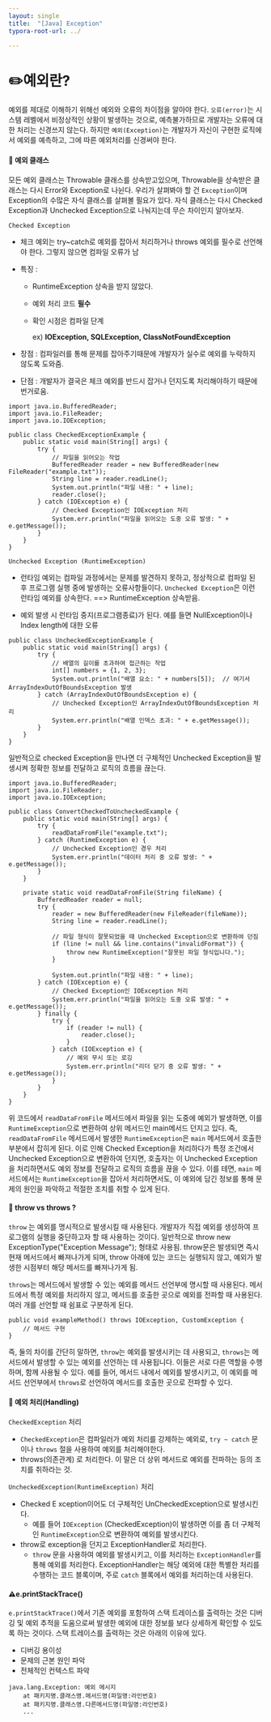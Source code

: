 ```yaml
---
layout: single
title:  "[Java] Exception"
typora-root-url: ../

---
```




# ✏️예외란?

예외를 제대로 이해하기 위해선 예외와 오류의 차이점을 알아야 한다. 
`오류(error)`는 시스템 레벨에서 비정상적인 상황이 발생하는 것으로, 예측불가하므로 개발자는 오류에 대한 처리는 신경쓰지 않는다.
하지만 `예외(Exception)`는 개발자가 자신이 구현한 로직에서 예외를 예측하고, 그에 따른 예외처리를 신경써야 한다.    



#### 📖 **예외 클래스**

모든 예외 클래스는 Throwable 클래스를 상속받고있으며, Throwable을 상속받은 클래스는 다시 Error와 Exception로 나뉜다.
우리가 살펴봐야 할 건 `Exception`이며 Exception의 수많은 자식 클래스를 살펴볼 필요가 있다.
자식 클래스는 다시 Checked Exception과 Unchecked Exception으로 나눠지는데 무슨 차이인지 알아보자.

`Checked Exception` 

- 체크 예외는 try~catch로 예외를 잡아서 처리하거나 throws 예외를 필수로 선언해야 한다. 그렇지 않으면 컴파일 오류가 남

- 특징 : 

  - RuntimeException 상속을 받지 않았다.    

  - 예외 처리 코드 **필수**

  - 확인 시점은 컴파일 단계

    ex) **IOException, SQLException, ClassNotFoundException**

- 장점 : 컴파일러를 통해 문제를 잡아주기때문에 개발자가 실수로 예외를 누락하지 않도록 도와줌.

- 단점 : 개발자가 결국은 체크 예외를 반드시 잡거나 던지도록 처리해야하기 때문에 번거로움.

```
import java.io.BufferedReader;
import java.io.FileReader;
import java.io.IOException;

public class CheckedExceptionExample {
    public static void main(String[] args) {
        try {
            // 파일을 읽어오는 작업
            BufferedReader reader = new BufferedReader(new FileReader("example.txt"));
            String line = reader.readLine();
            System.out.println("파일 내용: " + line);
            reader.close();
        } catch (IOException e) {
            // Checked Exception인 IOException 처리
            System.err.println("파일을 읽어오는 도중 오류 발생: " + e.getMessage());
        }
    }
}
```



`Unchecked Exception (RuntimeException)`

- 런타임 예외는 컴파일 과정에서는 문제를 발견하지 못하고, 정상적으로 컴파일 된 후 프로그램 실행 중에 발생하는 오류사항들이다.
  `Unchecked Exception`은 이런 런타임 예외를 상속한다. ==> RuntimeException 상속받음.

- 예외 발생 시 런타임 중지(프로그램종료)가 된다. 예를 들면 NullException이나 Index length에 대한 오류 

```
public class UncheckedExceptionExample {
    public static void main(String[] args) {
        try {
            // 배열의 길이를 초과하여 접근하는 작업
            int[] numbers = {1, 2, 3};
            System.out.println("배열 요소: " + numbers[5]);  // 여기서 ArrayIndexOutOfBoundsException 발생
        } catch (ArrayIndexOutOfBoundsException e) {
            // Unchecked Exception인 ArrayIndexOutOfBoundsException 처리
            System.err.println("배열 인덱스 초과: " + e.getMessage());
        }
    }
}

```




일반적으로 checked Exception을 만나면 더 구체적인 Unchecked Exception을 발생시켜 정확한 정보를 전달하고 로직의 흐름을 끊는다.

```
import java.io.BufferedReader;
import java.io.FileReader;
import java.io.IOException;

public class ConvertCheckedToUncheckedExample {
    public static void main(String[] args) {
        try {
            readDataFromFile("example.txt");
        } catch (RuntimeException e) {
            // Unchecked Exception인 경우 처리
            System.err.println("데이터 처리 중 오류 발생: " + e.getMessage());
        }
    }

    private static void readDataFromFile(String fileName) {
        BufferedReader reader = null;
        try {
            reader = new BufferedReader(new FileReader(fileName));
            String line = reader.readLine();

            // 파일 형식이 잘못되었을 때 Unchecked Exception으로 변환하여 던짐
            if (line != null && line.contains("invalidFormat")) {
                throw new RuntimeException("잘못된 파일 형식입니다.");
            }

            System.out.println("파일 내용: " + line);
        } catch (IOException e) {
            // Checked Exception인 IOException 처리
            System.err.println("파일을 읽어오는 도중 오류 발생: " + e.getMessage());
        } finally {
            try {
                if (reader != null) {
                    reader.close();
                }
            } catch (IOException e) {
                // 예외 무시 또는 로깅
                System.err.println("리더 닫기 중 오류 발생: " + e.getMessage());
            }
        }
    }
}

```

위 코드에서 `readDataFromFile` 메서드에서 파일을 읽는 도중에 예외가 발생하면, 이를 `RuntimeException`으로 변환하여 상위 메서드인 main메서드 던지고 있다. 즉, `readDataFromFile` 메서드에서 발생한 `RuntimeException`은 `main` 메서드에서 호출한 부분에서 잡히게 된다. 이로 인해 Checked Exception을 처리하다가 특정 조건에서 Unchecked Exception으로 변환하여 던지면, 호출자는 이 Unchecked Exception을 처리하면서도 예외 정보를 전달하고 로직의 흐름을 끊을 수 있다.
이를 테면, `main` 메서드에서는 `RuntimeException`을 잡아서 처리하면서도, 이 예외에 담긴 정보를 통해 문제의 원인을 파악하고 적절한 조치를 취할 수 있게 된다.



#### 📖 throw vs throws ?

`throw` 는 예외를 명시적으로 발생시킬 때 사용된다. 개발자가 직접 예외를 생성하여 프로그램의 실행을 중단하고자 할 때 사용하는 것이다. 일반적으로 throw new ExceptionType("Exception Message"); 형태로 사용됨.  throw문은 발생되면 즉시 현재 메서드에서 빠져나가게 되며, throw 아래에 있는 코드는 실행되지 않고, 예외가 발생한 시점부터 해당 메서드를 빠져나가게 됨. 

`throws`는 메서드에서 발생할 수 있는 예외를 메서드 선언부에 명시할 때 사용된다. 메서드에서 특정 예외를 처리하지 않고, 메서드를 호출한 곳으로 예외를 전파할 때 사용된다. 여러 개를 선언할 때 쉼표로 구분하게 된다. 

```
public void exampleMethod() throws IOException, CustomException {
    // 메서드 구현
}
```

즉, 둘의 차이를 간단히 말하면, `throw`는 예외를 발생시키는 데 사용되고, `throws`는 메서드에서 발생할 수 있는 예외를 선언하는 데 사용됩니다. 이들은 서로 다른 역할을 수행하며, 함께 사용될 수 있다. 예를 들어, 메서드 내에서 예외를 발생시키고, 이 예외를 메서드 선언부에서 `throws`로 선언하여 메서드를 호출한 곳으로 전파할 수 있다.




#### 📖  예외 처리(Handling)

`CheckedException` 처리 

- `CheckedException`은 컴파일러가 예외 처리를 강제하는 예외로, `try ~ catch` 문이나 `throws` 절을 사용하여 예외를 처리해야한다.
- throws(의존관계) 로 처리한다. 이 말은 더 상위 메서드로 예외를 전파하는 등의 조치를 취하라는 것. 



`UncheckedException(RuntimeException)` 처리 

- Checked E xception이어도 더 구체적인 UnCheckedException으로 발생시킨다.
  - 예를 들어 `IOException` (CheckedException)이 발생하면 이를 좀 더 구체적인 `RuntimeException`으로 변환하여 예외를 발생시킨다.
- throw로 exception을 던지고 ExceptionHandler로 처리한다. 
  - `throw` 문을 사용하여 예외를 발생시키고, 이를 처리하는 `ExceptionHandler`를 통해 예외를 처리한다. ExceptionHandler는 해당 예외에 대한 특별한 처리를 수행하는 코드 블록이며, 주로 `catch` 블록에서 예외를 처리하는데 사용된다.





#### ⚠️e.printStackTrace()

`e.printStackTrace()`에서 기존 예외를 포함하여 스택 트레이스를 출력하는 것은 디버깅 및 예외 추적을 도움으로써 발생한 예외에 대한 정보를 보다 상세하게 확인할 수 있도록 하는 것이다. 스택 트레이스를 출력하는 것은 아래의 이유에 있다.

- 디버깅 용이성
- 문제의 근본 원인 파악
- 전체적인 컨텍스트 파악

```
java.lang.Exception: 예외 메시지
	at 패키지명.클래스명.메서드명(파일명:라인번호)
	at 패키지명.클래스명.다른메서드명(파일명:라인번호)
	...
```

